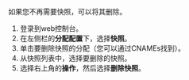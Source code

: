 如果您不再需要快照，可以将其删除。

1. 登录到web控制台。
2. 在左侧栏的**分配配置**下，选择**快照**。
3. 单击要删除快照的分配（您可以通过CNAMEs找到）。
4. 从快照列表中，选择要删除的快照。
5. 选择右上角的**操作**，然后选择**删除快照**。
